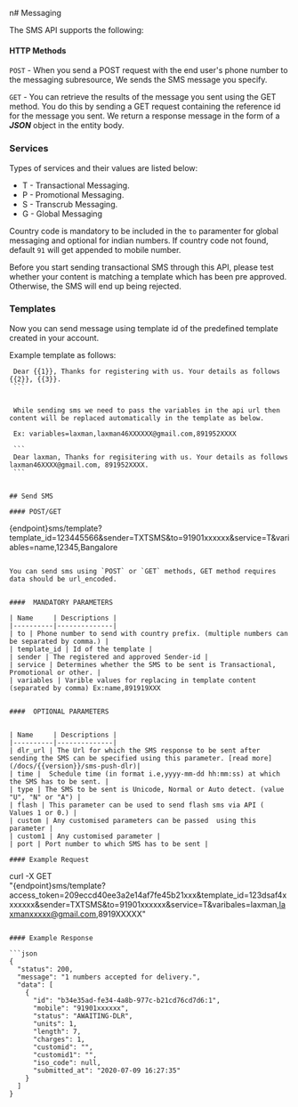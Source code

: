 n# Messaging

The SMS API supports the following:

#### HTTP Methods 

`POST` - When you send a POST request with the end user's phone number to the messaging subresource, We sends the SMS message you specify.

`GET` - You can retrieve the results of the message you sent using the GET method. You do this by sending a GET request containing the reference id for the message you sent. We return a response message in the form of a *__JSON__* object in the entity body.

### Services

Types of services and their values are listed below:

* T - Transactional Messaging.
* P - Promotional Messaging.
* S - Transcrub Messaging.
* G - Global Messaging

Country code is mandatory to be included in the `to` paramenter for global messaging and optional for indian numbers. If country code not found, default `91` will get appended to mobile number.

Before you start sending transactional SMS through this API, please test whether your content is matching a template which has been pre approved. Otherwise, the SMS will end up being rejected.

### Templates

   Now you can send message using template id of the predefined template created in your account.

   Example template as follows:

   ```
    Dear {{1}}, Thanks for registering with us. Your details as follows {{2}}, {{3}}.
    ```


    While sending sms we need to pass the variables in the api url then content will be replaced automatically in the template as below.

    Ex: variables=laxman,laxman46XXXXXX@gmail.com,891952XXXX

    ```
    Dear laxman, Thanks for regisitering with us. Your details as follows laxman46XXXX@gmail.com, 891952XXXX.
    ```


## Send SMS

#### POST/GET

```
{endpoint}sms/template?template_id=123445566&sender=TXTSMS&to=91901xxxxxx&service=T&variables=name,12345,Bangalore
```

You can send sms using `POST` or `GET` methods, GET method requires data should be url_encoded.


####  MANDATORY PARAMETERS

| Name     | Descriptions |
|----------|--------------|
| to | Phone number to send with country prefix. (multiple numbers can be separated by comma.) |
| template_id | Id of the template |
| sender | The registered and approved Sender-id |
| service | Determines whether the SMS to be sent is Transactional, Promotional or other. |
| variables | Varible values for replacing in template content (separated by comma) Ex:name,891919XXX


####  OPTIONAL PARAMETERS


| Name     | Descriptions |
|----------|--------------|
| dlr_url | The Url for which the SMS response to be sent after sending the SMS can be specified using this parameter. [read more](/docs/{{version}}/sms-push-dlr)|
| time |  Schedule time (in format i.e,yyyy-mm-dd hh:mm:ss) at which the SMS has to be sent. |
| type | The SMS to be sent is Unicode, Normal or Auto detect. (value "U", "N" or "A") |
| flash | This parameter can be used to send flash sms via API ( Values 1 or 0.) |
| custom | Any customised parameters can be passed  using this parameter |
| custom1 | Any customised parameter |
| port | Port number to which SMS has to be sent |

#### Example Request

```
curl -X GET \
  "{endpoint}sms/template?access_token=209eccd40ee3a2e14af7fe45b21xxx&template_id=123dsaf4xxxxxxx&sender=TXTSMS&to=91901xxxxxx&service=T&varibales=laxman,laxmanxxxxx@gmail.com,8919XXXXX"
```

#### Example Response

```json
{
  "status": 200,
  "message": "1 numbers accepted for delivery.",
  "data": [
    {
      "id": "b34e35ad-fe34-4a8b-977c-b21cd76cd7d6:1",
      "mobile": "91901xxxxxx",
      "status": "AWAITING-DLR",
      "units": 1,
      "length": 7,
      "charges": 1,
      "customid": "",
      "customid1": "",
      "iso_code": null,
      "submitted_at": "2020-07-09 16:27:35"
    }
  ]
}
```
